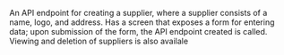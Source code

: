 An API endpoint for creating a supplier, where a supplier consists of a name, logo, and address. Has a screen that exposes a form for entering  data; upon submission of the form, the API endpoint created is called. Viewing and deletion of suppliers is also availale

